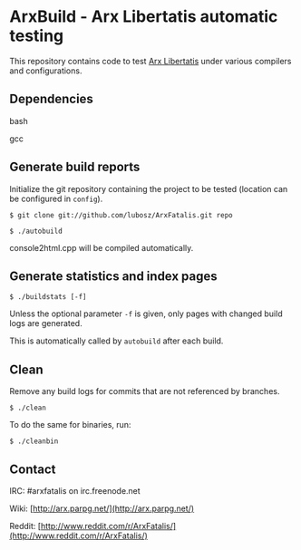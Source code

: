 # ArxBuild - Arx Libertatis automatic testing

This repository contains code to test [Arx Libertatis](https://github.com/arx/ArxLibertatis) under various compilers and configurations.

## Dependencies

bash

gcc

## Generate build reports

Initialize the git repository containing the project to be tested (location can be configured in `config`).

`$ git clone git://github.com/lubosz/ArxFatalis.git repo`

`$ ./autobuild`

console2html.cpp will be compiled automatically.

## Generate statistics and index pages

`$ ./buildstats [-f]`

Unless the optional parameter `-f` is given, only pages with changed build logs are generated.

This is automatically called by `autobuild` after each build.

## Clean 

Remove any build logs for commits that are not referenced by branches.

`$ ./clean`

To do the same for binaries, run:

`$ ./cleanbin`

## Contact

IRC: \#arxfatalis on irc.freenode.net

Wiki: [http://arx.parpg.net/](http://arx.parpg.net/)

Reddit: [http://www.reddit.com/r/ArxFatalis/](http://www.reddit.com/r/ArxFatalis/)
